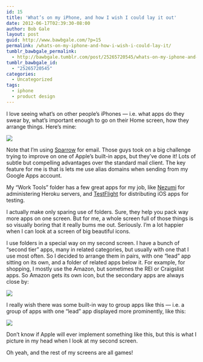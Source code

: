 ```yaml
---
id: 15
title: 'What’s on my iPhone, and how I wish I could lay it out'
date: 2012-06-17T02:39:30-08:00
author: Bob Gale
layout: post
guid: http://www.bawbgale.com/?p=15
permalink: /whats-on-my-iphone-and-how-i-wish-i-could-lay-it/
tumblr_bawbgale_permalink:
  - http://bawbgale.tumblr.com/post/25265720545/whats-on-my-iphone-and-how-i-wish-i-could-lay-it
tumblr_bawbgale_id:
  - "25265720545"
categories:
  - Uncategorized
tags:
  - iphone
  - product design
---
```

I love seeing what’s on other people’s iPhones — i.e. what apps do they swear by, what’s important enough to go on their Home screen, how they arrange things. Here’s mine:

![](http://media.tumblr.com/tumblr_m5qom6mA4G1qcfcp0.png) 

Note that I’m using [Sparrow](http://sparrowmailapp.com/iphone.php) for email. Those guys took on a big challenge trying to improve on one of Apple’s built-in apps, but they’ve done it! Lots of subtle but compelling advantages over the standard mail client. The key feature for me is that is lets me use alias domains when sending from my Google Apps account.

My “Work Tools” folder has a few great apps for my job, like [Nezumi](http://nezumiapp.com) for administering Heroku servers, and [TestFlight](http://testflightapp.com) for distributing iOS apps for testing.

I actually make only sparing use of folders. Sure, they help you pack way more apps on one screen. But for me, a whole screen full of those things is so visually boring that it really bums me out. Seriously. I’m a lot happier when I can look at a screen of big beautiful icons.

I use folders in a special way on my second screen. I have a bunch of “second tier” apps, many in related categories, but usually with one that I use most often. So I decided to arrange them in pairs, with one “lead” app sitting on its own, and a folder of related apps below it. For example, for shopping, I mostly use the Amazon, but sometimes the REI or Craigslist apps. So Amazon gets its own icon, but the secondary apps are always close by:

![](http://media.tumblr.com/tumblr_m5qomncoH01qcfcp0.png) 

I really wish there was some built-in way to group apps like this — i.e. a group of apps with one “lead” app displayed more prominently, like this:

![](http://media.tumblr.com/tumblr_m5qomw6rYM1qcfcp0.png) 

Don’t know if Apple will ever implement something like this, but this is what I picture in my head when I look at my second screen.

Oh yeah, and the rest of my screens are all games!